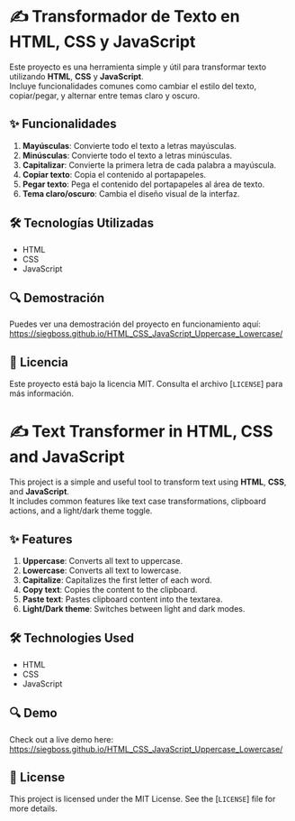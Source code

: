 # ✍️ Transformador de Texto en HTML, CSS y JavaScript

Este proyecto es una herramienta simple y útil para transformar texto utilizando **HTML**, **CSS** y **JavaScript**.  
Incluye funcionalidades comunes como cambiar el estilo del texto, copiar/pegar, y alternar entre temas claro y oscuro.

## ✨ Funcionalidades

1. **Mayúsculas**: Convierte todo el texto a letras mayúsculas.
2. **Minúsculas**: Convierte todo el texto a letras minúsculas.
3. **Capitalizar**: Convierte la primera letra de cada palabra a mayúscula.
4. **Copiar texto**: Copia el contenido al portapapeles.
5. **Pegar texto**: Pega el contenido del portapapeles al área de texto.
6. **Tema claro/oscuro**: Cambia el diseño visual de la interfaz.

## 🛠️ Tecnologías Utilizadas

- HTML  
- CSS  
- JavaScript

## 🔍 Demostración

Puedes ver una demostración del proyecto en funcionamiento aquí:  https://siegboss.github.io/HTML_CSS_JavaScript_Uppercase_Lowercase/

## 📄 Licencia

Este proyecto está bajo la licencia MIT. Consulta el archivo [`LICENSE`] para más información.


# ✍️ Text Transformer in HTML, CSS and JavaScript

This project is a simple and useful tool to transform text using **HTML**, **CSS**, and **JavaScript**.  
It includes common features like text case transformations, clipboard actions, and a light/dark theme toggle.

## ✨ Features

1. **Uppercase**: Converts all text to uppercase.
2. **Lowercase**: Converts all text to lowercase.
3. **Capitalize**: Capitalizes the first letter of each word.
4. **Copy text**: Copies the content to the clipboard.
5. **Paste text**: Pastes clipboard content into the textarea.
6. **Light/Dark theme**: Switches between light and dark modes.

## 🛠️ Technologies Used

- HTML  
- CSS  
- JavaScript

## 🔍 Demo

Check out a live demo here: https://siegboss.github.io/HTML_CSS_JavaScript_Uppercase_Lowercase/

## 📄 License

This project is licensed under the MIT License. See the [`LICENSE`] file for more details.
